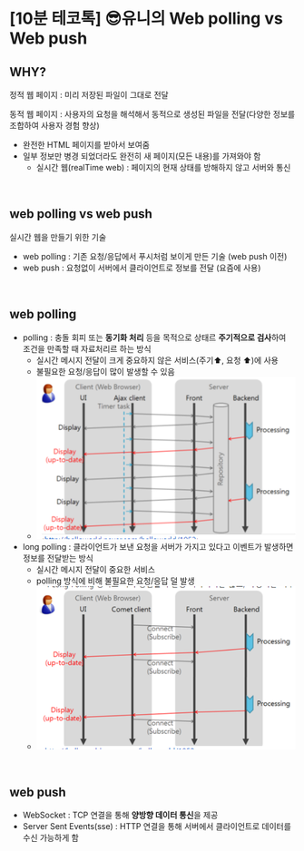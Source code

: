 # [10분 테코톡] 😎유니의 Web polling vs Web push

## WHY?

정적 웹 페이지 : 미리 저장된 파일이 그대로 전달

동적 웹 페이지 : 사용자의 요청을 해석해서 동적으로 생성된 파일을 전달(다양한 정보를 조합하여 사용자 경험 향상)

- 완전한 HTML 페이지를 받아서 보여줌
- 일부 정보만 병경 되었더라도 완전히 새 페이지(모든 내용)를 가져와야 함
  - 실시간 웹(realTime web) : 페이지의 현재 상태를 방해하지 않고 서버와 통신

<br>

## web polling vs web push

실시간 웹을 만들기 위한 기술

- web polling : 기존 요청/응답에서 푸시처럼 보이게 만든 기술 (web push 이전)
- web push : 요청없이 서버에서 클라이언트로 정보를 전달 (요즘에 사용)

<br>

## web polling

- polling : 충돌 회피 또는 **동기화 처리** 등을 목적으로 상태르 **주기적으로 검사**하여 조건을 만족할 때 자료처리르 하는 방식
  - 실시간 메시지 전달이 크게 중요하지 않은 서비스(주기⬆, 요청 ⬆)에 사용
  - 불필요한 요청/응답이 많이 발생할 수 있음
  - ![webpolling](이미지/webpolling.PNG)
- long polling : 클라이언트가 보낸 요청을 서버가 가지고 있다고 이벤트가 발생하면 정보를 전달받는 방식
  - 실시간 메시지 전달이 중요한 서비스
  - polling 방식에 비해 불필요한 요청/응답 덜 발생
  - ![longpolling](이미지/longpolling.PNG)

<br>

## web push

- WebSocket : TCP 연결을 통해 **양방향 데이터 통신**을 제공
- Server Sent Events(sse) : HTTP 연결을 통해 서버에서 클라이언트로 데이터를 수신 가능하게 함